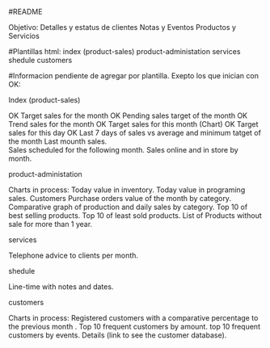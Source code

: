 #README

Objetivo:
Detalles y estatus de clientes
Notas y Eventos
Productos y Servicios


#Plantillas html:
index (product-sales)
product-administation
services
shedule
customers

#Informacion pendiente de agregar por plantilla. Exepto los que inician con OK:

Index (product-sales)

 OK Target sales for the month
 OK Pending sales target of the month
 OK Trend sales for the month
 OK Target sales for this month (Chart)
 OK Target sales for this day
 OK Last 7 days of sales vs average and minimum tatget of the month
 Last mounth sales.              
 Sales scheduled for the following month.
 Sales online and in store by month.

product-administation

 Charts in process:
 Today value in inventory.
 Today value in programing sales.
 Customers Purchase orders value of the month by category.
 Comparative graph of production and daily sales by category.
 Top 10 of best selling products.
 Top 10 of least sold products.
 List of Products without sale for more than 1 year.

services

 Telephone advice to clients per month.

shedule

 Line-time with notes and dates.
 

customers

 Charts in process:
 Registered customers with a comparative percentage to the previous month             .
 Top 10 frequent customers by amount.
 top 10 frequent customers by events.
 Details (link to see the customer database).





